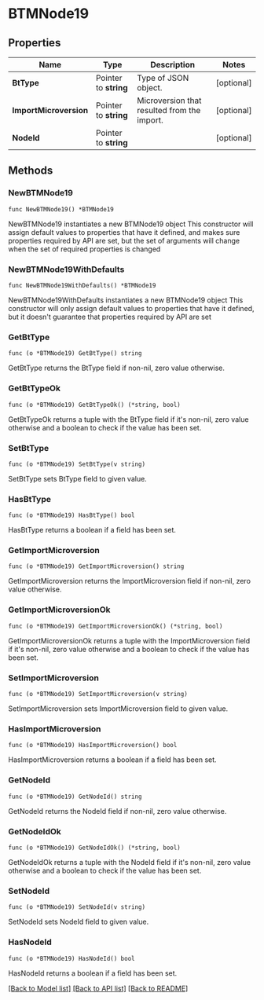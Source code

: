 # BTMNode19

## Properties

Name | Type | Description | Notes
------------ | ------------- | ------------- | -------------
**BtType** | Pointer to **string** | Type of JSON object. | [optional] 
**ImportMicroversion** | Pointer to **string** | Microversion that resulted from the import. | [optional] 
**NodeId** | Pointer to **string** |  | [optional] 

## Methods

### NewBTMNode19

`func NewBTMNode19() *BTMNode19`

NewBTMNode19 instantiates a new BTMNode19 object
This constructor will assign default values to properties that have it defined,
and makes sure properties required by API are set, but the set of arguments
will change when the set of required properties is changed

### NewBTMNode19WithDefaults

`func NewBTMNode19WithDefaults() *BTMNode19`

NewBTMNode19WithDefaults instantiates a new BTMNode19 object
This constructor will only assign default values to properties that have it defined,
but it doesn't guarantee that properties required by API are set

### GetBtType

`func (o *BTMNode19) GetBtType() string`

GetBtType returns the BtType field if non-nil, zero value otherwise.

### GetBtTypeOk

`func (o *BTMNode19) GetBtTypeOk() (*string, bool)`

GetBtTypeOk returns a tuple with the BtType field if it's non-nil, zero value otherwise
and a boolean to check if the value has been set.

### SetBtType

`func (o *BTMNode19) SetBtType(v string)`

SetBtType sets BtType field to given value.

### HasBtType

`func (o *BTMNode19) HasBtType() bool`

HasBtType returns a boolean if a field has been set.

### GetImportMicroversion

`func (o *BTMNode19) GetImportMicroversion() string`

GetImportMicroversion returns the ImportMicroversion field if non-nil, zero value otherwise.

### GetImportMicroversionOk

`func (o *BTMNode19) GetImportMicroversionOk() (*string, bool)`

GetImportMicroversionOk returns a tuple with the ImportMicroversion field if it's non-nil, zero value otherwise
and a boolean to check if the value has been set.

### SetImportMicroversion

`func (o *BTMNode19) SetImportMicroversion(v string)`

SetImportMicroversion sets ImportMicroversion field to given value.

### HasImportMicroversion

`func (o *BTMNode19) HasImportMicroversion() bool`

HasImportMicroversion returns a boolean if a field has been set.

### GetNodeId

`func (o *BTMNode19) GetNodeId() string`

GetNodeId returns the NodeId field if non-nil, zero value otherwise.

### GetNodeIdOk

`func (o *BTMNode19) GetNodeIdOk() (*string, bool)`

GetNodeIdOk returns a tuple with the NodeId field if it's non-nil, zero value otherwise
and a boolean to check if the value has been set.

### SetNodeId

`func (o *BTMNode19) SetNodeId(v string)`

SetNodeId sets NodeId field to given value.

### HasNodeId

`func (o *BTMNode19) HasNodeId() bool`

HasNodeId returns a boolean if a field has been set.


[[Back to Model list]](../README.md#documentation-for-models) [[Back to API list]](../README.md#documentation-for-api-endpoints) [[Back to README]](../README.md)


